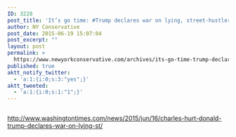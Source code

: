 ```yaml
---
ID: 3228
post_title: 'It’s go time: #Trump declares war on lying, street-hustlers of #Congress #MakeAmericaGreatAgain'
author: NY Conservative
post_date: 2015-06-19 15:07:04
post_excerpt: ""
layout: post
permalink: >
  https://www.newyorkconservative.com/archives/its-go-time-trump-declares-war-on-lying-street-hustlers-of-congress-makeamericagreatagain/
published: true
aktt_notify_twitter:
  - 'a:1:{i:0;s:3:"yes";}'
aktt_tweeted:
  - 'a:1:{i:0;s:1:"1";}'
---
```

<p><img src="http://www.newyorkconservative.com/wp-content/uploads/2015/06/061915_1906_Itsgotime1.jpg" alt="" />
	</p><p><a href="http://www.washingtontimes.com/news/2015/jun/16/charles-hurt-donald-trump-declares-war-on-lying-st/">http://www.washingtontimes.com/news/2015/jun/16/charles-hurt-donald-trump-declares-war-on-lying-st/</a></p>
